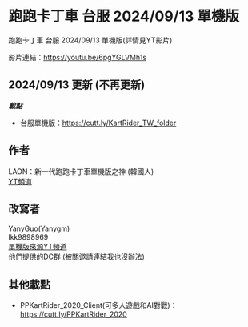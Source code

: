 # 跑跑卡丁車 台服 2024/09/13 單機版
 跑跑卡丁車 台服 2024/09/13 單機版(詳情見YT影片)
 
 影片連結：https://youtu.be/6pgYGLVMh1s

 ## 2024/09/13 更新 (不再更新)

**_載點_**
 - 台服單機版：https://cutt.ly/KartRider_TW_folder

 ## 作者
 LAON：新一代跑跑卡丁車單機版之神 (韓國人)  
 [YT頻道](https://www.youtube.com/@user-xu9yl9ht6o "link")  

 ## 改寫者
 YanyGuo(Yanygm)  
 lkk9898969  
 [單機版來源YT頻道](https://www.youtube.com/@junweichen9560 "link")  
 [他們提供的DC群 (被關邀請連結我也沒辦法)](https://discord.com/invite/AkZu2psB3t "link")


 ## 其他載點
 - PPKartRider_2020_Client(可多人遊戲和AI對戰)：https://cutt.ly/PPKartRider_2020

 
